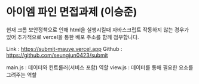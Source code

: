 # 아이엠 파인 면접과제 (이승준)
현재 크롬 보안정책으로 인해 html을 실행시킬때 자바스크립트 작동하지 않는 경우가 있어 추가적으로 vercel을 통한 배포 주소를 함께 첨부합니다.

Link : https://submit-mauve.vercel.app
Github : https://github.com/seungjun0423/submit

main.js : 데이터와 컨트롤러(서비스 포함) 역할
view.js : 데이터를 통해 필요한 요소를 그려주는 역할